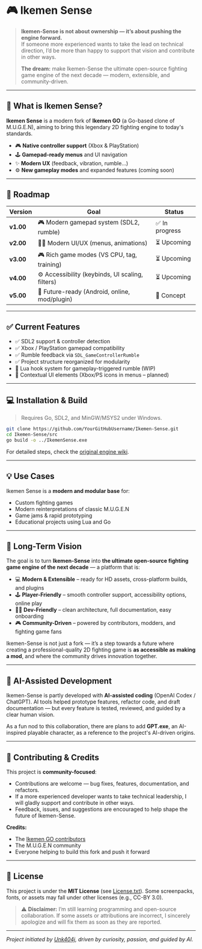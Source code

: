 # 🎮 Ikemen Sense

> **Ikemen-Sense is not about ownership — it’s about pushing the engine forward.**  
> If someone more experienced wants to take the lead on technical direction, I’d be more than happy to support that vision and contribute in other ways.  
>  
> **The dream:** make Ikemen-Sense the ultimate open-source fighting game engine of the next decade — modern, extensible, and community-driven.

---

## 📌 What is Ikemen Sense?

**Ikemen Sense** is a modern fork of **Ikemen GO** (a Go-based clone of M.U.G.E.N), aiming to bring this legendary 2D fighting engine to today's standards.

- 🎮 **Native controller support** (Xbox & PlayStation)
- 🕹️ **Gamepad-ready menus** and UI navigation
- ✨ **Modern UX** (feedback, vibration, rumble…)
- ⚙️ **New gameplay modes** and expanded features (coming soon)

---

## 🧽 Roadmap

| Version | Goal | Status |
|--------|------|--------|
| **v1.00** | 🎮 Modern gamepad system (SDL2, rumble) | ✅ In progress |
| **v2.00** | 🧑‍🎨 Modern UI/UX (menus, animations) | ⏳ Upcoming |
| **v3.00** | 🎮 Rich game modes (VS CPU, tag, training) | ⏳ Upcoming |
| **v4.00** | ⚙️ Accessibility (keybinds, UI scaling, filters) | ⏳ Upcoming |
| **v5.00** | 🚀 Future-ready (Android, online, mod/plugin) | 🔮 Concept |

---

## ✅ Current Features

- ✅ SDL2 support & controller detection  
- ✅ Xbox / PlayStation gamepad compatibility  
- ✅ Rumble feedback via `SDL_GameControllerRumble`  
- ✅ Project structure reorganized for modularity  
- 🧲 Lua hook system for gameplay-triggered rumble (WIP)  
- 🧲 Contextual UI elements (Xbox/PS icons in menus – planned)

---

## 💻 Installation & Build

> Requires Go, SDL2, and MinGW/MSYS2 under Windows.

```bash
git clone https://github.com/YourGitHubUsername/Ikemen-Sense.git
cd Ikemen-Sense/src
go build -o ../IkemenSense.exe
```

For detailed steps, check the [original engine wiki](https://github.com/ikemen-engine/Ikemen-GO/wiki).

---

## 💡 Use Cases

Ikemen Sense is a **modern and modular base** for:

* Custom fighting games
* Modern reinterpretations of classic M.U.G.E.N
* Game jams & rapid prototyping
* Educational projects using Lua and Go

---

## 🌟 Long-Term Vision

The goal is to turn **Ikemen-Sense** into **the ultimate open-source fighting game engine of the next decade** — a platform that is:

* 💻 **Modern & Extensible** – ready for HD assets, cross-platform builds, and plugins
* 🕹️ **Player-Friendly** – smooth controller support, accessibility options, online play
* 🧑‍💻 **Dev-Friendly** – clean architecture, full documentation, easy onboarding
* 🎮 **Community-Driven** – powered by contributors, modders, and fighting game fans

Ikemen-Sense is not just a fork — it’s a step towards a future where creating a professional-quality 2D fighting game is **as accessible as making a mod**, and where the community drives innovation together.

---

## 🤖 AI-Assisted Development

Ikemen-Sense is partly developed with **AI-assisted coding** (OpenAI Codex / ChatGPT).
AI tools helped prototype features, refactor code, and draft documentation — but every feature is tested, reviewed, and guided by a clear human vision.

As a fun nod to this collaboration, there are plans to add **GPT.exe**, an AI-inspired playable character, as a reference to the project's AI-driven origins.

---

## 🤝 Contributing & Credits

This project is **community-focused**:

* Contributions are welcome — bug fixes, features, documentation, and refactors.
* If a more experienced developer wants to take technical leadership, I will gladly support and contribute in other ways.
* Feedback, issues, and suggestions are encouraged to help shape the future of Ikemen-Sense.

**Credits:**

* The [Ikemen GO contributors](https://github.com/ikemen-engine/Ikemen-GO)
* The M.U.G.E.N community
* Everyone helping to build this fork and push it forward

---

## 📜 License

This project is under the **MIT License** (see [License.txt](./License.txt)).
Some screenpacks, fonts, or assets may fall under other licenses (e.g., CC-BY 3.0).

> ⚠️ **Disclaimer:** I’m still learning programming and open-source collaboration.
> If some assets or attributions are incorrect, I sincerely apologize and will fix them as soon as they are reported.

---

*Project initiated by [Unk404j](https://github.com/Unk404j), driven by curiosity, passion, and guided by AI.*

